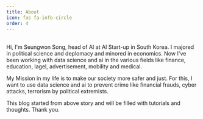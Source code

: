 ```yaml
---
title: About
icon: fas fa-info-circle
order: 4
---
```


<br>
Hi, I'm Seungwon Song, head of AI at AI Start-up in South Korea. I majored in political science and deplomacy and minored in economics. Now I've been working with data science and ai in the various fields like finance, education, lagel, advertisement, mobility and medical.

My Mission in my life is to make our society more safer and just. For this, I want to use data science and ai to prevent crime like financial frauds, cyber attacks, terrorism by political extremists.

This blog started from above story and will be filled with tutorials and thoughts. Thank you.
